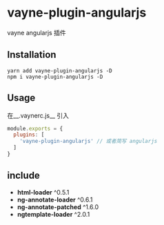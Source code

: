 # vayne-plugin-angularjs
vayne angularjs 插件

## Installation
```
yarn add vayne-plugin-angularjs -D
npm i vayne-plugin-angularjs -D
```
## Usage
在__.vaynerc.js__ 引入
```js
module.exports = {
  plugins: [
    'vayne-plugin-angularjs' // 或者简写 angularjs
  ]
}
```

## include
* __html-loader__ ^0.5.1
* __ng-annotate-loader__ ^0.6.1
* __ng-annotate-patched__ ^1.6.0
* __ngtemplate-loader__ ^2.0.1